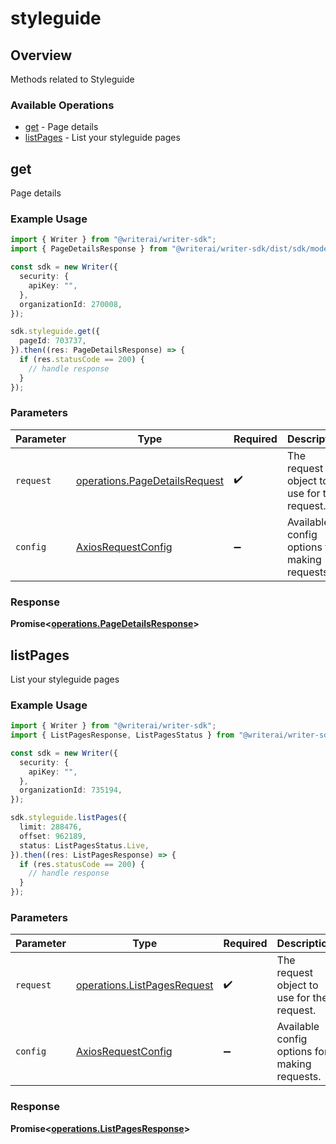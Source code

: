 # styleguide

## Overview

Methods related to Styleguide

### Available Operations

* [get](#get) - Page details
* [listPages](#listpages) - List your styleguide pages

## get

Page details

### Example Usage

```typescript
import { Writer } from "@writerai/writer-sdk";
import { PageDetailsResponse } from "@writerai/writer-sdk/dist/sdk/models/operations";

const sdk = new Writer({
  security: {
    apiKey: "",
  },
  organizationId: 270008,
});

sdk.styleguide.get({
  pageId: 703737,
}).then((res: PageDetailsResponse) => {
  if (res.statusCode == 200) {
    // handle response
  }
});
```

### Parameters

| Parameter                                                                      | Type                                                                           | Required                                                                       | Description                                                                    |
| ------------------------------------------------------------------------------ | ------------------------------------------------------------------------------ | ------------------------------------------------------------------------------ | ------------------------------------------------------------------------------ |
| `request`                                                                      | [operations.PageDetailsRequest](../../models/operations/pagedetailsrequest.md) | :heavy_check_mark:                                                             | The request object to use for the request.                                     |
| `config`                                                                       | [AxiosRequestConfig](https://axios-http.com/docs/req_config)                   | :heavy_minus_sign:                                                             | Available config options for making requests.                                  |


### Response

**Promise<[operations.PageDetailsResponse](../../models/operations/pagedetailsresponse.md)>**


## listPages

List your styleguide pages

### Example Usage

```typescript
import { Writer } from "@writerai/writer-sdk";
import { ListPagesResponse, ListPagesStatus } from "@writerai/writer-sdk/dist/sdk/models/operations";

const sdk = new Writer({
  security: {
    apiKey: "",
  },
  organizationId: 735194,
});

sdk.styleguide.listPages({
  limit: 288476,
  offset: 962189,
  status: ListPagesStatus.Live,
}).then((res: ListPagesResponse) => {
  if (res.statusCode == 200) {
    // handle response
  }
});
```

### Parameters

| Parameter                                                                  | Type                                                                       | Required                                                                   | Description                                                                |
| -------------------------------------------------------------------------- | -------------------------------------------------------------------------- | -------------------------------------------------------------------------- | -------------------------------------------------------------------------- |
| `request`                                                                  | [operations.ListPagesRequest](../../models/operations/listpagesrequest.md) | :heavy_check_mark:                                                         | The request object to use for the request.                                 |
| `config`                                                                   | [AxiosRequestConfig](https://axios-http.com/docs/req_config)               | :heavy_minus_sign:                                                         | Available config options for making requests.                              |


### Response

**Promise<[operations.ListPagesResponse](../../models/operations/listpagesresponse.md)>**

